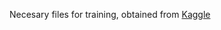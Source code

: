 Necesary files for training, obtained from [Kaggle](https://www.kaggle.com/competitions/nlp-getting-started/overview)
